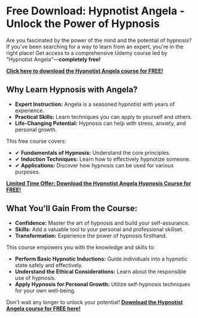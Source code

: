 # Free Download: Hypnotist Angela - Unlock the Power of Hypnosis

Are you fascinated by the power of the mind and the potential of hypnosis? If you've been searching for a way to learn from an expert, you're in the right place! Get access to a comprehensive Udemy course led by "Hypnotist Angela"—**completely free!**

[**Click here to download the Hypnotist Angela course for FREE!**](https://udemywork.com/hypnotist-angela)

## Why Learn Hypnosis with Angela?

*   **Expert Instruction:** Angela is a seasoned hypnotist with years of experience.
*   **Practical Skills:** Learn techniques you can apply to yourself and others.
*   **Life-Changing Potential:** Hypnosis can help with stress, anxiety, and personal growth.

This free course covers:

*   ✔ **Fundamentals of Hypnosis:** Understand the core principles.
*   ✔ **Induction Techniques:** Learn how to effectively hypnotize someone.
*   ✔ **Applications:** Discover how hypnosis can be used for various purposes.

[**Limited Time Offer: Download the Hypnotist Angela Hypnosis Course for FREE!**](https://udemywork.com/hypnotist-angela)

## What You'll Gain From the Course:

*   **Confidence:** Master the art of hypnosis and build your self-assurance.
*   **Skills:** Add a valuable tool to your personal and professional skillset.
*   **Transformation:** Experience the power of hypnosis firsthand.

This course empowers you with the knowledge and skills to:

*   **Perform Basic Hypnotic Inductions:** Guide individuals into a hypnotic state safely and effectively.
*   **Understand the Ethical Considerations:** Learn about the responsible use of hypnosis.
*   **Apply Hypnosis for Personal Growth:** Utilize self-hypnosis techniques for your own well-being.

Don't wait any longer to unlock your potential! **[Download the Hypnotist Angela course for FREE here!](https://udemywork.com/hypnotist-angela)**
